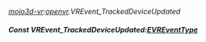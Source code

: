 _[mojo3d-vr](../../modules/mojo3d-vr/mojo3d-vr-module.md):[openvr](openvr:).VREvent\_TrackedDeviceUpdated_
##### Const VREvent\_TrackedDeviceUpdated:[EVREventType](../../modules/mojo3d-vr/openvr-evreventtype.md)
